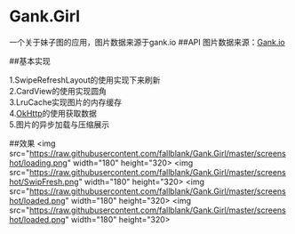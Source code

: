 # Gank.Girl
一个关于妹子图的应用，图片数据来源于gank.io
##API
图片数据来源：<a href="http://gank.io/api">Gank.io</a>

##基本实现
<p>
1.SwipeRefreshLayout的使用实现下来刷新</br>
2.CardView的使用实现圆角</br>
3.LruCache实现图片的内存缓存<br>
4.<a href="https://github.com/square/okhttp">OkHttp</a>的使用获取数据<br>
5.图片的异步加载与压缩展示<br>
</p>

##效果
<img src="https://raw.githubusercontent.com/fallblank/Gank.Girl/master/screenshot/loading.png" width="180" height="320>
<img src="https://raw.githubusercontent.com/fallblank/Gank.Girl/master/screenshot/SwipFresh.png" width="180" height="320>
<img src="https://raw.githubusercontent.com/fallblank/Gank.Girl/master/screenshot/loaded.png" width="180" height="320>
<img src="https://raw.githubusercontent.com/fallblank/Gank.Girl/master/screenshot/loaded.png" width="180" height="320>
